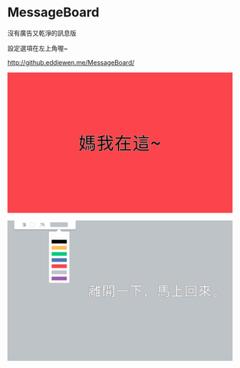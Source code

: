 # MessageBoard
沒有廣告又乾淨的訊息版

設定選項在左上角喔~

http://github.eddiewen.me/MessageBoard/

![screen shot](images/ScreenShot-1.png)

![screen shot](images/ScreenShot-2.png)
